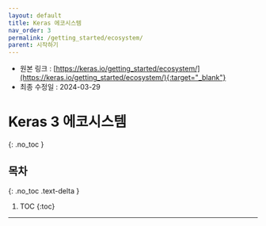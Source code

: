 ```yaml
---
layout: default
title: Keras 에코시스템
nav_order: 3
permalink: /getting_started/ecosystem/
parent: 시작하기
---
```


* 원본 링크 : [https://keras.io/getting_started/ecosystem/](https://keras.io/getting_started/ecosystem/){:target="_blank"}
* 최종 수정일 : 2024-03-29

# Keras 3 에코시스템
{: .no_toc }

## 목차
{: .no_toc .text-delta }

1. TOC
{:toc}

---